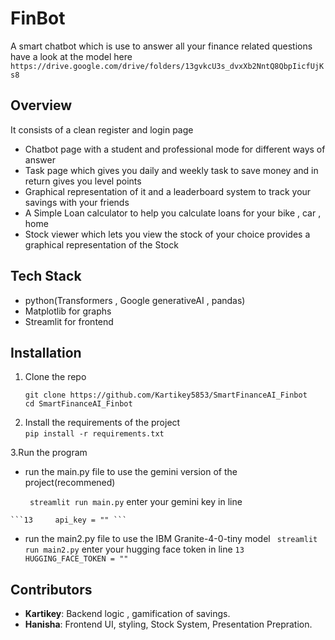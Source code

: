 # FinBot 
A smart chatbot which is use to answer all your finance related questions 
have a look at the model here
``` https://drive.google.com/drive/folders/13gvkcU3s_dvxXb2NntQ8QbpIicfUjKs8 ```

## Overview  
It consists of a clean register and login page 
- Chatbot page with a student and professional mode for different ways of answer
- Task page which gives you daily and weekly task to save money and in return gives you level points 
- Graphical representation of it and a leaderboard system to track your savings with your friends 
- A Simple Loan calculator to help you calculate loans for your bike , car , home 
- Stock viewer which lets you view the stock of your choice provides a graphical representation of the Stock 

## Tech Stack
- python(Transformers , Google generativeAI , pandas)
- Matplotlib for graphs
- Streamlit for frontend

## Installation 
1. Clone the repo  
   ```
   git clone https://github.com/Kartikey5853/SmartFinanceAI_Finbot
   cd SmartFinanceAI_Finbot
    ```
2. Install the requirements of the project   
    ```pip install -r requirements.txt```

3.Run the program
   - run the main.py file to use the gemini version of the project(recommened)
      
        ``` streamlit run main.py```
    enter your gemini key in line

    ```13     api_key = "" ```
   - run the main2.py file to use the IBM Granite-4-0-tiny model 
        ``` streamlit run main2.py```
    enter your hugging face token in line 
    ```13 HUGGING_FACE_TOKEN = "" ```

## Contributors  
- **Kartikey**: Backend logic , gamification of savings.  
- **Hanisha**: Frontend UI, styling, Stock System, Presentation Prepration.  

    
